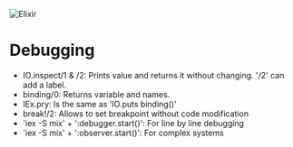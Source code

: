 ![Elixir](https://elixir-lang.org/images/logo/logo.png)

# Debugging

- IO.inspect/1 & /2: Prints value and returns it without changing. '/2' can add a label.
- binding/0: Returns variable and names.
- IEx.pry: Is the same as 'IO.puts binding()'
- break!/2: Allows to set breakpoint without code modification
- 'iex -S mix' + ':debugger.start()': For line by line debugging
- 'iex -S mix' + ':observer.start()': For complex systems
